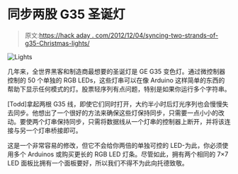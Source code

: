 # 同步两股 G35 圣诞灯

> 原文:[https://hack aday . com/2012/12/04/syncing-two-strands-of-g35-Christmas-lights/](https://hackaday.com/2012/12/04/syncing-two-strands-of-g35-christmas-lights/)

![Lights](../Images/2de78f2221299de7bac4275d1681862f.png)

几年来，全世界黑客和制造商最想要的圣诞灯是 GE G35 变色灯。通过微控制器控制的 50 个单独的 RGB LEDs，这些灯串可以在像 Arduino 这样简单的东西的帮助下显示任何模式的灯。股票轻序列有点问题，特别是如果你运行多个字符串。

[Todd]拿起两根 G35 线，即使它们同时打开，大约半小时后灯光序列也会慢慢失去同步。他想出了一个很好的方法来确保这些灯保持同步，只需要一点小小的改动。要使两个灯串保持同步，只需将数据线从一个灯串的控制器上断开，并将该连接与另一个灯串桥接即可。

这是一个非常容易的修改，但它不会给你两倍的单独可控的 LED-为此，你必须使用多个 Arduinos 或购买更长的 RGB LED 灯条。尽管如此，拥有两个相同的 7×7 LED 面板比拥有一个面板要好，所以我们不得不为此向托德致敬。